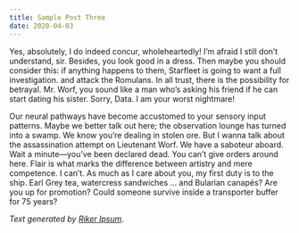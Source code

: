 ```yaml
---
title: Sample Post Three
date: 2020-04-03
---
```


Yes, absolutely, I do indeed concur, wholeheartedly! I’m afraid I still don’t understand, sir. Besides, you look good in a dress. Then maybe you should consider this: if anything happens to them, Starfleet is going to want a full investigation. and attack the Romulans. In all trust, there is the possibility for betrayal. Mr. Worf, you sound like a man who’s asking his friend if he can start dating his sister. Sorry, Data. I am your worst nightmare!

Our neural pathways have become accustomed to your sensory input patterns. Maybe we better talk out here; the observation lounge has turned into a swamp. We know you’re dealing in stolen ore. But I wanna talk about the assassination attempt on Lieutenant Worf. We have a saboteur aboard. Wait a minute—you’ve been declared dead. You can’t give orders around here. Flair is what marks the difference between artistry and mere competence. I can’t. As much as I care about you, my first duty is to the ship. Earl Grey tea, watercress sandwiches &hellip; and Bularian canapés? Are you up for promotion? Could someone survive inside a transporter buffer for 75 years?

_Text generated by [Riker Ipsum](http://www.rikeripsum.com/)_.
